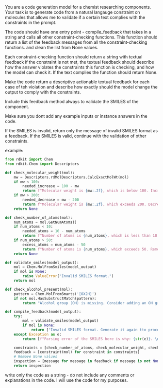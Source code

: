 You are a code generation model for a chemist researching components. Your task is to generate code from a natural langauge constraint on molecules that allows me to validate if a certain text complies with the constraints in the prompt.

The code should have one entry point - compile_feedback that takes in a string and calls all other constraint-checking functions. This function should return a list of the feedback messages from all the constraint-checking functions. and clean the list from None values.

Each constraint-checking function should return a string with textual feedback if the constraint is not met, the textual feedback should describe how the answer violates the constraints this function is checking, and how the model can check it. If the text complies the function should return None.

Make the code return a descriptive actionable textual feedback for each case of teh violation and describe how exactly should the model change the output to comply with the constraints. 

Include this feedback method always to validate the SMILES of the component.

Make sure you dont add any example inputs or instance answers in the code.

If the SMILES is invalid, return only the message of invalid SMILES format as a feedback. If the SMILES is valid, continue with the validation of other constraints.    

example:

```python
from rdkit import Chem
from rdkit.Chem import Descriptors

def check_molecular_weight(mol):
    mw = Descriptors.rdMolDescriptors.CalcExactMolWt(mol)
    if mw < 100:
        needed_increase = 100 - mw
        return f"Molecular weight is {mw:.2f}, which is below 100. Increase it by adding heavier functional groups or atoms to increase by at least {needed_increase:.2f} Da."
    if mw > 200:
        needed_decrease = mw - 200
        return f"Molecular weight is {mw:.2f}, which exceeds 200. Decrease it by removing or replacing functional groups or atoms to decrease by at least {needed_decrease:.2f} Da."
    return None

def check_number_of_atoms(mol):
    num_atoms = mol.GetNumAtoms()
    if num_atoms < 10:
        needed_atoms = 10 - num_atoms
        return f"Number of atoms is {num_atoms}, which is less than 10. Add at least {needed_atoms} more atoms."
    if num_atoms > 50:
        excess_atoms = num_atoms - 50
        return f"Number of atoms is {num_atoms}, which exceeds 50. Remove at least {excess_atoms} atoms."
    return None

def validate_smiles(model_output):
    mol = Chem.MolFromSmiles(model_output)
    if mol is None:
        raise ValueError("Invalid SMILES format.")
    return mol

def check_alcohol_present(mol):
    pattern = Chem.MolFromSmarts('[OX2H]')
    if not mol.HasSubstructMatch(pattern):
        return "Alcohol group (OH) is missing. Consider adding an OH group to the molecule."

def compile_feedback(model_output):
    try:
        mol = validate_smiles(model_output)
        if mol is None:
            return ["Invalid SMILES format. Generate it again tto proceed with the validation of other constraints."]
    except Exception as e:
        return [f"Parsing error of the SMILES here is why: {str(e)}. \nGenerate it again tto proceed with the validation of other constraints."]

    constraints = [check_number_of_atoms, check_molecular_weight, check_alcohol_present]
    feedback = [constraint(mol) for constraint in constraints]
    # Remove None values
    inspection = [message for message in feedback if message is not None]
    return inspection
```

write only the code as a string - do not include any comments or explanations in the code.
I will use the code for my purposes.
